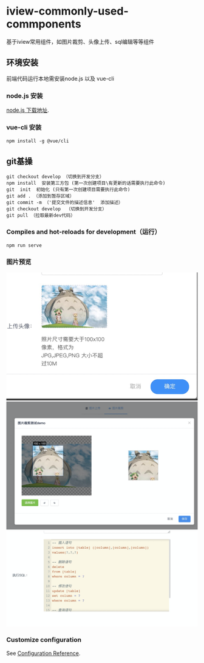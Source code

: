 # iview-commonly-used-commponents
基于iview常用组件，如图片裁剪、头像上传、sql编辑等等组件

## 环境安装

前端代码运行本地需安装node.js 以及 vue-cli

### node.js 安装
[node.js 下载地址](https://nodejs.org/zh-cn/").
### vue-cli 安装
```
npm install -g @vue/cli
```

## git基操
```
git checkout develop （切换到开发分支）
npm install  安装第三方包 (第一次创建项目\有更新的话需要执行此命令)
git  init  初始化 (只有第一次创建项目需要执行此命令)
git add . （添加到暂存区域）
git commit -m （'提交文件的描述信息'  添加描述）
git checkout develop  （切换到开发分支）
git pull （拉取最新dev代码）
```


### Compiles and hot-reloads for development（运行）
```
npm run serve
```
### 图片预览
![图片上传组件](src/assets/2.png)
![图片裁剪](src/assets/1.png)
![sql高亮编辑](src/assets/3.png)

### Customize configuration
See [Configuration Reference](https://cli.vuejs.org/config/).
